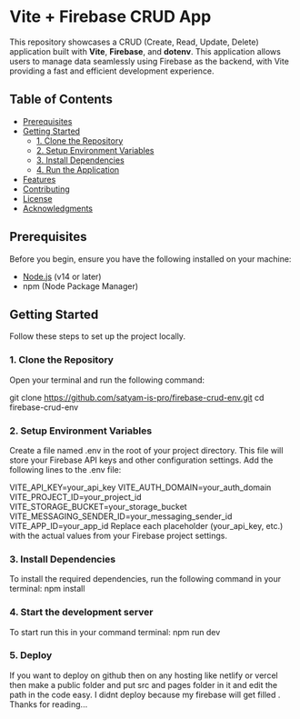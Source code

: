 # Vite + Firebase CRUD App

This repository showcases a CRUD (Create, Read, Update, Delete) application built with **Vite**, **Firebase**, and **dotenv**. This application allows users to manage data seamlessly using Firebase as the backend, with Vite providing a fast and efficient development experience.

## Table of Contents

- [Prerequisites](#prerequisites)
- [Getting Started](#getting-started)
  - [1. Clone the Repository](#1-clone-the-repository)
  - [2. Setup Environment Variables](#2-setup-environment-variables)
  - [3. Install Dependencies](#3-install-dependencies)
  - [4. Run the Application](#4-run-the-application)
- [Features](#features)
- [Contributing](#contributing)
- [License](#license)
- [Acknowledgments](#acknowledgments)

## Prerequisites

Before you begin, ensure you have the following installed on your machine:

- [Node.js](https://nodejs.org/) (v14 or later)
- npm (Node Package Manager)

## Getting Started

Follow these steps to set up the project locally.

### 1. Clone the Repository

Open your terminal and run the following command:


git clone https://github.com/satyam-is-pro/firebase-crud-env.git
cd firebase-crud-env
### 2. Setup Environment Variables
Create a file named .env in the root of your project directory. This file will store your Firebase API keys and other configuration settings. Add the following lines to the .env file:

VITE_API_KEY=your_api_key
VITE_AUTH_DOMAIN=your_auth_domain
VITE_PROJECT_ID=your_project_id
VITE_STORAGE_BUCKET=your_storage_bucket
VITE_MESSAGING_SENDER_ID=your_messaging_sender_id
VITE_APP_ID=your_app_id
Replace each placeholder (your_api_key, etc.) with the actual values from your Firebase project settings.

### 3. Install Dependencies
To install the required dependencies, run the following command in your terminal:
npm install

### 4. Start the development server
 To start run this in your command terminal:
 npm run dev

### 5. Deploy
 If you want to deploy on github then on any hosting like netlify or vercel then make a public folder and put src and pages folder in it and edit the path in the code easy.
 I didnt deploy because my firebase will get filled .
 Thanks for reading...
